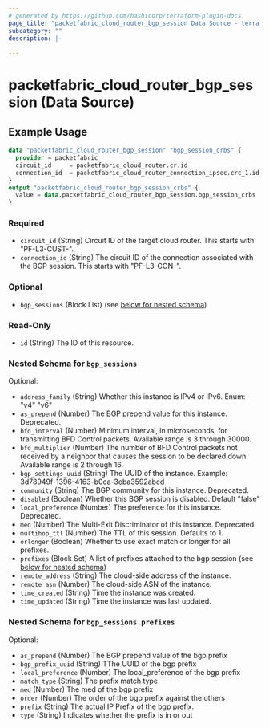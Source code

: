 ```yaml
---
# generated by https://github.com/hashicorp/terraform-plugin-docs
page_title: "packetfabric_cloud_router_bgp_session Data Source - terraform-provider-packetfabric"
subcategory: ""
description: |-
  
---
```


# packetfabric_cloud_router_bgp_session (Data Source)



## Example Usage

```terraform
data "packetfabric_cloud_router_bgp_session" "bgp_session_crbs" {
  provider = packetfabric
  circuit_id     = packetfabric_cloud_router.cr.id
  connection_id  = packetfabric_cloud_router_connection_ipsec.crc_1.id
}
output "packetfabric_cloud_router_bgp_session_crbs" {
  value = data.packetfabric_cloud_router_bgp_session.bgp_session_crbs
}
```


<!-- schema generated by tfplugindocs -->

### Required

- `circuit_id` (String) Circuit ID of the target cloud router. This starts with "PF-L3-CUST-".
- `connection_id` (String) The circuit ID of the connection associated with the BGP session. This starts with "PF-L3-CON-".

### Optional

- `bgp_sessions` (Block List) (see [below for nested schema](#nestedblock--bgp_sessions))

### Read-Only

- `id` (String) The ID of this resource.

<a id="nestedblock--bgp_sessions"></a>
### Nested Schema for `bgp_sessions`

Optional:

- `address_family` (String) Whether this instance is IPv4 or IPv6.
		Enum: "v4" "v6"
- `as_prepend` (Number) The BGP prepend value for this instance. Deprecated.
- `bfd_interval` (Number) Minimum interval, in microseconds, for transmitting BFD Control packets.
		Available range is 3 through 30000.
- `bfd_multiplier` (Number) The number of BFD Control packets not received by a neighbor that causes the session to be declared down.
		Available range is 2 through 16.
- `bgp_settings_uuid` (String) The UUID of the instance.
		Example: 3d78949f-1396-4163-b0ca-3eba3592abcd
- `community` (String) The BGP community for this instance. Deprecated.
- `disabled` (Boolean) Whether this BGP session is disabled.
		Default "false"
- `local_preference` (Number) The preference for this instance. Deprecated.
- `med` (Number) The Multi-Exit Discriminator of this instance. Deprecated.
- `multihop_ttl` (Number) The TTL of this session.
		Defaults to 1.
- `orlonger` (Boolean) Whether to use exact match or longer for all prefixes.
- `prefixes` (Block Set) A list of prefixes attached to the bgp session (see [below for nested schema](#nestedblock--bgp_sessions--prefixes))
- `remote_address` (String) The cloud-side address of the instance.
- `remote_asn` (Number) The cloud-side ASN of the instance.
- `time_created` (String) Time the instance was created.
- `time_updated` (String) Time the instance was last updated.

<a id="nestedblock--bgp_sessions--prefixes"></a>
### Nested Schema for `bgp_sessions.prefixes`

Optional:

- `as_prepend` (Number) The BGP prepend value of the bgp prefix
- `bgp_prefix_uuid` (String) TThe UUID of the bgp prefix
- `local_preference` (Number) The local_preference of the bgp prefix
- `match_type` (String) The prefix match type
- `med` (Number) The med of the bgp prefix
- `order` (Number) The order of the bgp prefix against the others
- `prefix` (String) The actual IP Prefix of the bgp prefix.
- `type` (String) Indicates whether the prefix is in or out



